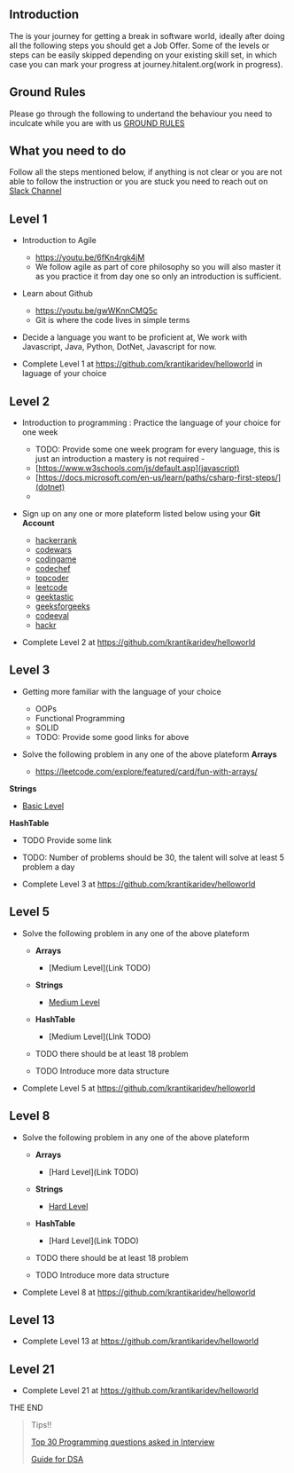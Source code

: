 
## Introduction
> 
The is your journey for getting a break in software world, ideally after doing all the following steps you should get a Job Offer.
Some of the levels or steps can be easily skipped depending on your existing skill set, in which case you can mark your progress at journey.hitalent.org(work in progress).

## Ground Rules
>
Please go through the following to undertand the behaviour you need to inculcate while you are with us [GROUND RULES](https://github.com/krantikaridev/onboarding/blob/e824b1a9bebd38be162370b0778bcf73d58f3853/Ground_Rules.md)

## What you need to do
>
Follow all the steps mentioned below, if anything is not clear or you are not able to follow the instruction or you are stuck you need to reach out on [Slack Channel](https://app.slack.com/client/T02K0N59X5Z/C02SL4S8Y8J/thread/C02TF950A7P-1643356584.944729)

## Level 1

- Introduction to Agile
  - https://youtu.be/6fKn4rgk4jM
  - We follow agile as part of core philosophy so you will also master it as you practice it from day one so only an introduction is sufficient.

- Learn about Github
  - https://youtu.be/gwWKnnCMQ5c
  - Git is where the code lives in simple terms

- Decide a language you want to be proficient at, We work with Javascript, Java, Python, DotNet, Javascript for now.

- Complete Level 1 at https://github.com/krantikaridev/helloworld in laguage of your choice

## Level 2

- Introduction to programming : Practice the language of your choice for one week
  - TODO: Provide some one week program for every language, this is just an introduction a mastery is not required  - 
  - [https://www.w3schools.com/js/default.asp](javascript)
  - [https://docs.microsoft.com/en-us/learn/paths/csharp-first-steps/](dotnet)
  - 

- Sign up on any one or more plateform listed below using your **Git Account**
  - [hackerrank](https://www.hackerrank.com/auth/signup)
  - [codewars](https://www.codewars.com/users/sign_in)
  - [codingame](https://www.codingame.com/start)
  - [codechef](https://www.codechef.com/login?destination=/)
  - [topcoder](https://auth.topcoder.com/login?state=hKFo2SAySGx5ei1GQzZWejY1QTBPakRxM0hodnRZUkduYlpNR6FupWxvZ2luo3RpZNkgd2ZPaV9nbC1uTWg2YXJObmxjQXVRQkJidmJXeWUtWUajY2lk2SBVVzdCaHNubUFRaDBpdGw1NmcxalVQaXNCTzlHb293RA&client=UW7BhsnmAQh0itl56g1jUPisBO9GoowD&protocol=oauth2&regSource=thrive&utmSource=community-app-main&returnUrl=https%3A%2F%2Fwww.topcoder.com%2Fthrive%2Farticles%2Fwhat-is-topcoder&mode=signUp&scope=openid%20profile%20email&response_type=code&response_mode=query&nonce=YW9pYTVZN0diVkROc2lEZEtEVFl0NHY4UGlCekdWUlRsaC0tY0pUOGJJNg%3D%3D&redirect_uri=https%3A%2F%2Faccounts-auth0.topcoder.com%3FappUrl%3Dhttps%3A%2F%2Fwww.topcoder.com%2Fthrive%2Farticles%2Fwhat-is-topcoder&code_challenge=3e3u_UhAnZQXEH3i0gmRy8NWeOiuZqJmYEmd5Q36IBo&code_challenge_method=S256&auth0Client=eyJuYW1lIjoiYXV0aDAtc3BhLWpzIiwidmVyc2lvbiI6IjEuMTAuMCJ9)
  - [leetcode](https://leetcode.com/accounts/signup/)
  - [geektastic](https://app.geektastic.com/register)
  - [geeksforgeeks](https://www.geeksforgeeks.org/)
  - [codeeval](https://www.codeeval.dev/)
  - [hackr](https://hackr.io/)

- Complete Level 2 at https://github.com/krantikaridev/helloworld

## Level 3
- Getting more familiar with the language of your choice 
  - OOPs
  - Functional Programming
  - SOLID
  - TODO: Provide some good links for above

- Solve the following problem in any one of the above plateform
**Arrays**
  - https://leetcode.com/explore/featured/card/fun-with-arrays/

**Strings**
  - [Basic Level](https://leetcode.com/list/9ucfo876)

**HashTable**
  - TODO Provide some link

- TODO: Number of problems should be 30, the talent will solve at least 5 problem a day


- Complete Level 3 at https://github.com/krantikaridev/helloworld

## Level 5
- Solve the following problem in any one of the above plateform
  - **Arrays**
    - [Medium Level](Link TODO)

  - **Strings**
    - [Medium Level](https://leetcode.com/list/9ufc3t7j)
   
  - **HashTable**
    - [Medium Level](LInk TODO)

  - TODO there should be at least 18 problem
  - TODO Introduce more data structure

- Complete Level 5 at https://github.com/krantikaridev/helloworld


## Level 8
- Solve the following problem in any one of the above plateform
  - **Arrays**
    - [Hard Level](Link TODO)

  - **Strings**  
    - [Hard Level](https://leetcode.com/list/9th9k9g1)

  - **HashTable**
    - [Hard Level](Link TODO)
    
  - TODO there should be at least 18 problem
  - TODO Introduce more data structure

- Complete Level 8 at https://github.com/krantikaridev/helloworld

## Level 13

- Complete Level 13 at https://github.com/krantikaridev/helloworld

## Level 21

- Complete Level 21 at https://github.com/krantikaridev/helloworld

THE END

>Tips!!
>
>[Top 30 Programming questions asked in Interview](https://javarevisited.blogspot.com/2011/06/top-programming-interview-questions.html)
>
>[Guide for DSA](https://leetcode.com/discuss/general-discussion/494279/data-structure-and-algorithm-study-guide)

